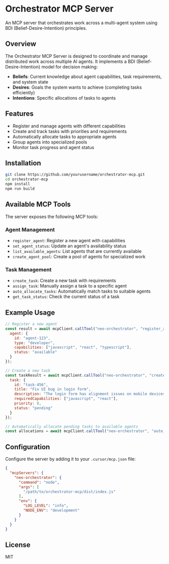 # Orchestrator MCP Server

An MCP server that orchestrates work across a multi-agent system using BDI (Belief-Desire-Intention) principles.

## Overview

The Orchestrator MCP Server is designed to coordinate and manage distributed work across multiple AI agents. It implements a BDI (Belief-Desire-Intention) model for decision making:

- **Beliefs**: Current knowledge about agent capabilities, task requirements, and system state
- **Desires**: Goals the system wants to achieve (completing tasks efficiently)
- **Intentions**: Specific allocations of tasks to agents

## Features

- Register and manage agents with different capabilities
- Create and track tasks with priorities and requirements
- Automatically allocate tasks to appropriate agents
- Group agents into specialized pools
- Monitor task progress and agent status

## Installation

```bash
git clone https://github.com/yourusername/orchestrator-mcp.git
cd orchestrator-mcp
npm install
npm run build
```

## Available MCP Tools

The server exposes the following MCP tools:

### Agent Management

- `register_agent`: Register a new agent with capabilities
- `set_agent_status`: Update an agent's availability status
- `list_available_agents`: List agents that are currently available
- `create_agent_pool`: Create a pool of agents for specialized work

### Task Management

- `create_task`: Create a new task with requirements
- `assign_task`: Manually assign a task to a specific agent
- `auto_allocate_tasks`: Automatically match tasks to suitable agents
- `get_task_status`: Check the current status of a task

## Example Usage

```javascript
// Register a new agent
const result = await mcpClient.callTool("neo-orchestrator", "register_agent", {
  agent: {
    id: "agent-123",
    type: "developer",
    capabilities: ["javascript", "react", "typescript"],
    status: "available"
  }
});

// Create a new task
const taskResult = await mcpClient.callTool("neo-orchestrator", "create_task", {
  task: {
    id: "task-456",
    title: "Fix UI bug in login form",
    description: "The login form has alignment issues on mobile devices",
    requiredCapabilities: ["javascript", "react"],
    priority: 8,
    status: "pending"
  }
});

// Automatically allocate pending tasks to available agents
const allocations = await mcpClient.callTool("neo-orchestrator", "auto_allocate_tasks", {});
```

## Configuration

Configure the server by adding it to your `.cursor/mcp.json` file:

```json
{
  "mcpServers": {
    "neo-orchestrator": {
      "command": "node",
      "args": [
        "/path/to/orchestrator-mcp/dist/index.js"
      ],
      "env": {
        "LOG_LEVEL": "info",
        "NODE_ENV": "development"
      }
    }
  }
}
```

## License

MIT
